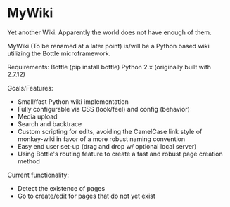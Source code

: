 # MyWiki
Yet another Wiki. Apparently the world does not have enough of them.

MyWiki (To be renamed at a later point) is/will be a Python based wiki utilizing the Bottle microframework.

Requirements:
Bottle (pip install bottle)
Python 2.x (originally built with 2.7.12)



Goals/Features:
<ul>
  <li>Small/fast Python wiki implementation</li>
  <li>Fully configurable via CSS (look/feel) and config (behavior)</li>
  <li>Media upload</li>
  <li>Search and backtrace</li>
  <li>Custom scripting for edits, avoiding the CamelCase link style of monkey-wiki in favor of a more robust naming convention</li>
  <li>Easy end user set-up (drag and drop w/ optional local server)</li>
  <li>Using Bottle's routing feature to create a fast and robust page creation method</li>
 </ul>

Current functionality:
<ul>
  <li>Detect the existence of pages</li>
  <li>Go to create/edit for pages that do not yet exist</li>
 </ul>
